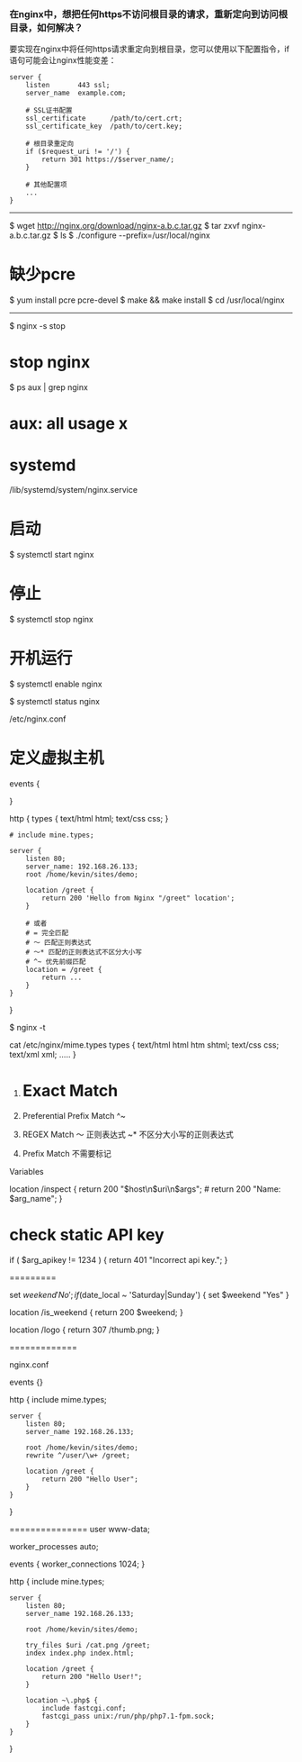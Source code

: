 ### 在nginx中，想把任何https不访问根目录的请求，重新定向到访问根目录，如何解决？

要实现在nginx中将任何https请求重定向到根目录，您可以使用以下配置指令，if语句可能会让nginx性能变差：

```
server {
    listen       443 ssl;
    server_name  example.com;

    # SSL证书配置
    ssl_certificate      /path/to/cert.crt;
    ssl_certificate_key  /path/to/cert.key;

    # 根目录重定向
    if ($request_uri != '/') {
        return 301 https://$server_name/;
    }

    # 其他配置项
    ...
}
```

---

$ wget http://nginx.org/download/nginx-a.b.c.tar.gz
$ tar zxvf nginx-a.b.c.tar.gz
$ ls
$ ./configure --prefix=/usr/local/nginx

# 缺少pcre

$ yum install pcre pcre-devel
$ make && make install
$ cd /usr/local/nginx

---

$ nginx -s stop

# stop nginx 

$ ps aux | grep nginx

# aux: all usage x

# systemd

/lib/systemd/system/nginx.service

# 启动

$ systemctl start nginx

# 停止

$ systemctl stop nginx

# 开机运行

$ systemctl enable nginx

$ systemctl status nginx

/etc/nginx.conf

# 定义虚拟主机

events {

}

http {
	types {
		text/html html;
		text/css css;
	}
	

	# include mine.types;
	
	server {
		listen 80;
		server_name: 192.168.26.133;
		root /home/kevin/sites/demo;
		
		location /greet {
			return 200 'Hello from Nginx "/greet" location';
		}
		
		# 或者
		# = 完全匹配
		# ～ 匹配正则表达式
		# ～* 匹配的正则表达式不区分大小写
		# ^~ 优先前缀匹配
		location = /greet {
			return ...
		}
	}

}

$ nginx -t

cat /etc/nginx/mime.types
types {
	text/html html htm shtml;
	text/css css;
	text/xml xml;
	.....
}

1. Exact Match
   =

2. Preferential Prefix Match
   ^~

3. REGEX Match
   ～ 正则表达式
   ~* 不区分大小写的正则表达式

4. Prefix Match
   不需要标记

Variables

location /inspect {
	return 200 "$host\n$uri\n$args";
	# return 200 "Name: $arg_name";
}

# check static API key

if ( $arg_apikey != 1234 ) {
	return 401 "Incorrect api key.";
}

=========

set $weekend 'No';
if ($date_local  ~ 'Saturday|Sunday') {
	set $weekend "Yes"
}

location /is_weekend {
	return 200 $weekend;
}

location /logo {
	return 307 /thumb.png;
}

=============

nginx.conf

events {}

http {
	include mime.types;
	

	server {
		listen 80;
		server_name 192.168.26.133;
		
		root /home/kevin/sites/demo;
		rewrite ^/user/\w+ /greet;
		
		location /greet {
			return 200 "Hello User";
		}
	}

}

===============
user www-data;

worker_processes auto;

events {
	worker_connections 1024;
}

http {
	include mine.types;
	

	server {
		listen 80;
		server_name 192.168.26.133;
		
		root /home/kevin/sites/demo;
		
		try_files $uri /cat.png /greet;
		index index.php index.html;
		
		location /greet {
			return 200 "Hello User!";
		}
		
		location ~\.php$ {
			include fastcgi.conf;
			fastcgi_pass unix:/run/php/php7.1-fpm.sock;
		}
	}

}

